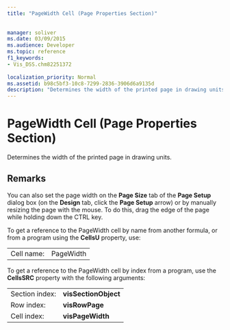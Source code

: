 ```yaml
---
title: "PageWidth Cell (Page Properties Section)"
 
 
manager: soliver
ms.date: 03/09/2015
ms.audience: Developer
ms.topic: reference
f1_keywords:
- Vis_DSS.chm82251372
 
localization_priority: Normal
ms.assetid: b98c5bf3-10c8-7299-2836-3906d6a9135d
description: "Determines the width of the printed page in drawing units."
---
```


# PageWidth Cell (Page Properties Section)

Determines the width of the printed page in drawing units.
  
## Remarks

You can also set the page width on the **Page Size** tab of the **Page Setup** dialog box (on the **Design** tab, click the **Page Setup** arrow) or by manually resizing the page with the mouse. To do this, drag the edge of the page while holding down the CTRL key. 
  
To get a reference to the PageWidth cell by name from another formula, or from a program using the **CellsU** property, use: 
  
|||
|:-----|:-----|
|Cell name:  <br/> |PageWidth  <br/> |
   
To get a reference to the PageWidth cell by index from a program, use the **CellsSRC** property with the following arguments: 
  
|||
|:-----|:-----|
|Section index:  <br/> |**visSectionObject** <br/> |
|Row index:  <br/> |**visRowPage** <br/> |
|Cell index:  <br/> |**visPageWidth** <br/> |
   

